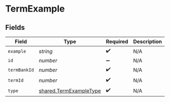 # TermExample


## Fields

| Field                                                            | Type                                                             | Required                                                         | Description                                                      |
| ---------------------------------------------------------------- | ---------------------------------------------------------------- | ---------------------------------------------------------------- | ---------------------------------------------------------------- |
| `example`                                                        | *string*                                                         | :heavy_check_mark:                                               | N/A                                                              |
| `id`                                                             | *number*                                                         | :heavy_minus_sign:                                               | N/A                                                              |
| `termBankId`                                                     | *number*                                                         | :heavy_check_mark:                                               | N/A                                                              |
| `termId`                                                         | *number*                                                         | :heavy_check_mark:                                               | N/A                                                              |
| `type`                                                           | [shared.TermExampleType](../../models/shared/termexampletype.md) | :heavy_check_mark:                                               | N/A                                                              |